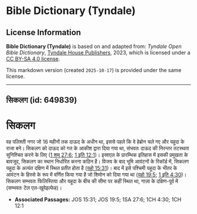 # Bible Dictionary (Tyndale)

## License Information

**Bible Dictionary (Tyndale)** is based on and adapted from: _Tyndale Open Bible Dictionary_, [Tyndale House Publishers](https://tyndaleopenresources.com/), 2023, which is licensed under a [CC BY-SA 4.0 license](https://creativecommons.org/licenses/by-sa/4.0/legalcode.en).

This markdown version (created `2025-10-17`) is provided under the same license.



--------------------------------

## सिकलग (id: 649839)

सिकलग
=====

वह पलिश्ती नगर जो 16 महीनों तक दाऊद के अधीन था, इससे पहले कि वे हेब्रोन चले गए और यहूदा के राजा बने। सिकलग को दाऊद को गत के आकीश द्वारा दिया गया था, संभवतः दाऊद की निरन्तर तटस्थता सुनिश्चित करने के लिए ([1 शमू 27:6](https://ref.ly/1Sam27:6); [1 इति 12:1](https://ref.ly/1Chr12:1))। इस्राएल के प्रारम्भिक इतिहास में इसकी प्रमुखता के बावजूद, सिकलग का स्थान निर्धारित करना कठिन है। विजय के बाद भूमि आवंटनों के रिकॉर्ड में, सिकलग यहूदा के अत्यंत दक्षिण में स्थित प्रतीत होता है ([यहो 15:31](https://ref.ly/Josh15:31))। बाद में इसे पश्चिमी यहूदा के भीतर के आवंटन के हिस्से के रूप में वर्णित किया गया है जो शिमोन को दिया गया था ([यहो 19:5](https://ref.ly/Josh19:5); [1 इति 4:30](https://ref.ly/1Chr4:30))। सिकलग सम्भवतः फिलिस्तिया और यहूदा के बीच की सीमा पर कहीं स्थित था, गाज़ा के दक्षिण\-पूर्व में (सम्भवतः टेल एल\-खुवेइल्फेह)।

* **Associated Passages:** JOS 15:31; JOS 19:5; 1SA 27:6; 1CH 4:30; 1CH 12:1

